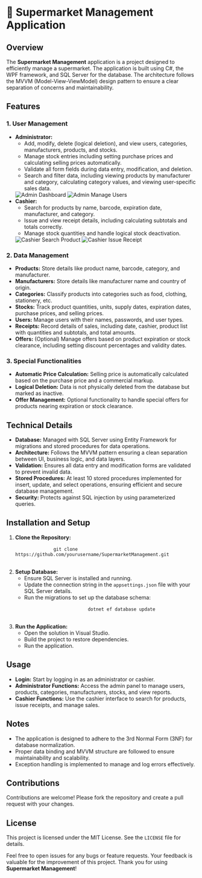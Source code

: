 <!DOCTYPE html>
<html lang="en">
<head>
    <meta charset="UTF-8">
    <meta name="viewport" content="width=device-width, initial-scale=1.0">
    <title>Supermarket Management Application</title>
</head>
<body>

<h1>🛒 Supermarket Management Application</h1>

<h2>Overview</h2>
<p>
    The <strong>Supermarket Management</strong> application is a project designed to efficiently manage a supermarket. The application is built using C#, the WPF framework, and SQL Server for the database. The architecture follows the MVVM (Model-View-ViewModel) design pattern to ensure a clear separation of concerns and maintainability.
</p>

<h2>Features</h2>

<h3>1. User Management</h3>
<ul>
    <li><strong>Administrator:</strong>
        <ul>
            <li>Add, modify, delete (logical deletion), and view users, categories, manufacturers, products, and stocks.</li>
            <li>Manage stock entries including setting purchase prices and calculating selling prices automatically.</li>
            <li>Validate all form fields during data entry, modification, and deletion.</li>
            <li>Search and filter data, including viewing products by manufacturer and category, calculating category values, and viewing user-specific sales data.</li>
        </ul>
        <img src="https://link-to-admin-dashboard-screenshot" alt="Admin Dashboard">
        <img src="https://link-to-admin-manage-users-screenshot" alt="Admin Manage Users">
    </li>
    <li><strong>Cashier:</strong>
        <ul>
            <li>Search for products by name, barcode, expiration date, manufacturer, and category.</li>
            <li>Issue and view receipt details, including calculating subtotals and totals correctly.</li>
            <li>Manage stock quantities and handle logical stock deactivation.</li>
        </ul>
        <img src="https://link-to-cashier-search-product-screenshot" alt="Cashier Search Product">
        <img src="https://link-to-cashier-issue-receipt-screenshot" alt="Cashier Issue Receipt">
    </li>
</ul>

<h3>2. Data Management</h3>
<ul>
    <li><strong>Products:</strong> Store details like product name, barcode, category, and manufacturer.</li>
    <li><strong>Manufacturers:</strong> Store details like manufacturer name and country of origin.</li>
    <li><strong>Categories:</strong> Classify products into categories such as food, clothing, stationery, etc.</li>
    <li><strong>Stocks:</strong> Track product quantities, units, supply dates, expiration dates, purchase prices, and selling prices.</li>
    <li><strong>Users:</strong> Manage users with their names, passwords, and user types.</li>
    <li><strong>Receipts:</strong> Record details of sales, including date, cashier, product list with quantities and subtotals, and total amounts.</li>
    <li><strong>Offers:</strong> (Optional) Manage offers based on product expiration or stock clearance, including setting discount percentages and validity dates.</li>
</ul>

<h3>3. Special Functionalities</h3>
<ul>
    <li><strong>Automatic Price Calculation:</strong> Selling price is automatically calculated based on the purchase price and a commercial markup.</li>
    <li><strong>Logical Deletion:</strong> Data is not physically deleted from the database but marked as inactive.</li>
    <li><strong>Offer Management:</strong> Optional functionality to handle special offers for products nearing expiration or stock clearance.</li>
</ul>

<h2>Technical Details</h2>
<ul>
    <li><strong>Database:</strong> Managed with SQL Server using Entity Framework for migrations and stored procedures for data operations.</li>
    <li><strong>Architecture:</strong> Follows the MVVM pattern ensuring a clean separation between UI, business logic, and data layers.</li>
    <li><strong>Validation:</strong> Ensures all data entry and modification forms are validated to prevent invalid data.</li>
    <li><strong>Stored Procedures:</strong> At least 10 stored procedures implemented for insert, update, and select operations, ensuring efficient and secure database management.</li>
    <li><strong>Security:</strong> Protects against SQL injection by using parameterized queries.</li>
</ul>

<h2>Installation and Setup</h2>
<ol>
    <li><strong>Clone the Repository:</strong>
        <pre>
            <code>git clone https://github.com/yourusername/SupermarketManagement.git</code>
        </pre>
    </li>
    <li><strong>Setup Database:</strong>
        <ul>
            <li>Ensure SQL Server is installed and running.</li>
            <li>Update the connection string in the <code>appsettings.json</code> file with your SQL Server details.</li>
            <li>Run the migrations to set up the database schema:
                <pre>
                    <code>dotnet ef database update</code>
                </pre>
            </li>
        </ul>
    </li>
    <li><strong>Run the Application:</strong>
        <ul>
            <li>Open the solution in Visual Studio.</li>
            <li>Build the project to restore dependencies.</li>
            <li>Run the application.</li>
        </ul>
    </li>
</ol>

<h2>Usage</h2>
<ul>
    <li><strong>Login:</strong> Start by logging in as an administrator or cashier.</li>
    <li><strong>Administrator Functions:</strong> Access the admin panel to manage users, products, categories, manufacturers, stocks, and view reports.</li>
    <li><strong>Cashier Functions:</strong> Use the cashier interface to search for products, issue receipts, and manage sales.</li>
</ul>

<h2>Notes</h2>
<ul>
    <li>The application is designed to adhere to the 3rd Normal Form (3NF) for database normalization.</li>
    <li>Proper data binding and MVVM structure are followed to ensure maintainability and scalability.</li>
    <li>Exception handling is implemented to manage and log errors effectively.</li>
</ul>

<h2>Contributions</h2>
<p>Contributions are welcome! Please fork the repository and create a pull request with your changes.</p>

<h2>License</h2>
<p>This project is licensed under the MIT License. See the <code>LICENSE</code> file for details.</p>

<p>Feel free to open issues for any bugs or feature requests. Your feedback is valuable for the improvement of this project. Thank you for using <strong>Supermarket Management</strong>!</p>

</body>
</html>
